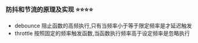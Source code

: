 ### 防抖和节流的原理及实现 ⭐️⭐️⭐️⭐️
* debounce 阻止函数的高频执行,只有当频率小于等于限定频率是才延迟触发
* throttle 按照固定的频率触发函数,当函数执行频率高于设定频率是忽略执行

